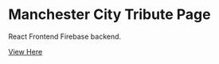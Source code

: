 # Manchester City Tribute Page


React Frontend Firebase backend. 

[View Here](https://5c4c020eb83c1a1ba08f42b4--distracted-shannon-bf1af7.netlify.com/)
